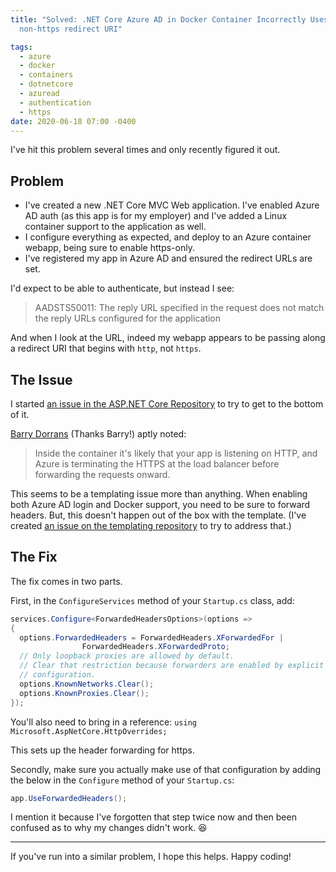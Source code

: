 ```yaml
---
title: "Solved: .NET Core Azure AD in Docker Container Incorrectly Uses a
  non-https redirect URI"

tags:
  - azure
  - docker
  - containers
  - dotnetcore
  - azuread
  - authentication
  - https
date: 2020-06-18 07:00 -0400
---
```

I've hit this problem several times and only recently figured it out.

## Problem

* I've created a new .NET Core MVC Web application. I've enabled Azure AD auth (as this app is for my employer) and I've added a Linux container support to the application as well.
* I configure everything as expected, and deploy to an Azure container webapp, being sure to enable https-only.
* I've registered my app in Azure AD and ensured the redirect URLs are set.

I'd expect to be able to authenticate, but instead I see:

> AADSTS50011: The reply URL specified in the request does not match the reply URLs configured for the application

And when I look at the URL, indeed my webapp appears to be passing along a redirect URI that begins with `http`, not `https`.

## The Issue

I started [an issue in the ASP.NET Core Repository](https://github.com/dotnet/aspnetcore/issues/22572) to try to get to the bottom of it.

[Barry Dorrans](https://twitter.com/blowdart) (Thanks Barry!)  aptly noted:

> Inside the container it's likely that your app is listening on HTTP, and Azure is terminating the HTTPS at the load balancer before forwarding the requests onward.

This seems to be a templating issue more than anything. When enabling both Azure AD login and Docker support, you need to be sure to forward headers. But, this doesn't happen out of the box with the template. (I've created [an issue on the templating repository](https://github.com/dotnet/templating/issues/2394) to try to address that.)

## The Fix

The fix comes in two parts.

First, in the `ConfigureServices` method of your `Startup.cs` class, add:

```csharp
services.Configure<ForwardedHeadersOptions>(options =>
{
  options.ForwardedHeaders = ForwardedHeaders.XForwardedFor |
                ForwardedHeaders.XForwardedProto;
  // Only loopback proxies are allowed by default.
  // Clear that restriction because forwarders are enabled by explicit
  // configuration.
  options.KnownNetworks.Clear();
  options.KnownProxies.Clear();
});
```

You'll also need to bring in a reference: `using Microsoft.AspNetCore.HttpOverrides;`

This sets up the header forwarding for https.

Secondly, make sure you actually make use of that configuration by adding the below in the `Configure` method of your `Startup.cs`:

```csharp
app.UseForwardedHeaders();
```

I mention it because I've forgotten that step twice now and then been confused as to why my changes didn't work. :laughing:

---

If you've run into a similar problem, I hope this helps. Happy coding!
